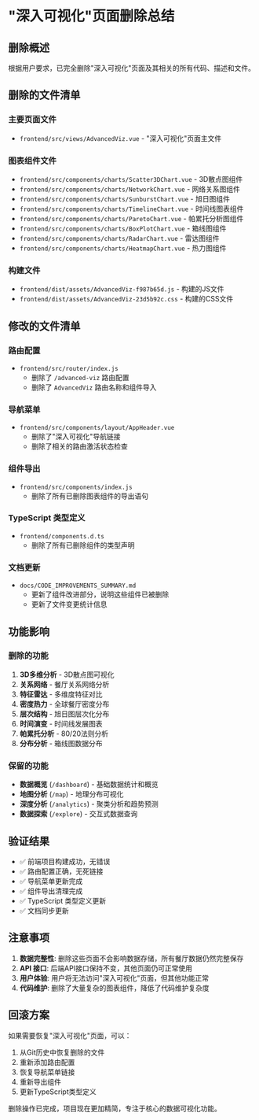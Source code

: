 # "深入可视化"页面删除总结

## 删除概述

根据用户要求，已完全删除"深入可视化"页面及其相关的所有代码、描述和文件。

## 删除的文件清单

### 主要页面文件
- `frontend/src/views/AdvancedViz.vue` - "深入可视化"页面主文件

### 图表组件文件
- `frontend/src/components/charts/Scatter3DChart.vue` - 3D散点图组件
- `frontend/src/components/charts/NetworkChart.vue` - 网络关系图组件
- `frontend/src/components/charts/SunburstChart.vue` - 旭日图组件
- `frontend/src/components/charts/TimelineChart.vue` - 时间线图表组件
- `frontend/src/components/charts/ParetoChart.vue` - 帕累托分析图组件
- `frontend/src/components/charts/BoxPlotChart.vue` - 箱线图组件
- `frontend/src/components/charts/RadarChart.vue` - 雷达图组件
- `frontend/src/components/charts/HeatmapChart.vue` - 热力图组件

### 构建文件
- `frontend/dist/assets/AdvancedViz-f987b65d.js` - 构建的JS文件
- `frontend/dist/assets/AdvancedViz-23d5b92c.css` - 构建的CSS文件

## 修改的文件清单

### 路由配置
- `frontend/src/router/index.js`
  - 删除了 `/advanced-viz` 路由配置
  - 删除了 `AdvancedViz` 路由名称和组件导入

### 导航菜单
- `frontend/src/components/layout/AppHeader.vue`
  - 删除了"深入可视化"导航链接
  - 删除了相关的路由激活状态检查

### 组件导出
- `frontend/src/components/index.js`
  - 删除了所有已删除图表组件的导出语句

### TypeScript 类型定义
- `frontend/components.d.ts`
  - 删除了所有已删除组件的类型声明

### 文档更新
- `docs/CODE_IMPROVEMENTS_SUMMARY.md`
  - 更新了组件改进部分，说明这些组件已被删除
  - 更新了文件变更统计信息

## 功能影响

### 删除的功能
1. **3D多维分析** - 3D散点图可视化
2. **关系网络** - 餐厅关系网络分析
3. **特征雷达** - 多维度特征对比
4. **密度热力** - 全球餐厅密度分布
5. **层次结构** - 旭日图层次化分布
6. **时间演变** - 时间线发展图表
7. **帕累托分析** - 80/20法则分析
8. **分布分析** - 箱线图数据分布

### 保留的功能
- **数据概览** (`/dashboard`) - 基础数据统计和概览
- **地图分析** (`/map`) - 地理分布可视化
- **深度分析** (`/analytics`) - 聚类分析和趋势预测
- **数据探索** (`/explore`) - 交互式数据查询

## 验证结果

- ✅ 前端项目构建成功，无错误
- ✅ 路由配置正确，无死链接
- ✅ 导航菜单更新完成
- ✅ 组件导出清理完成
- ✅ TypeScript 类型定义更新
- ✅ 文档同步更新

## 注意事项

1. **数据完整性**: 删除这些页面不会影响数据存储，所有餐厅数据仍然完整保存
2. **API 接口**: 后端API接口保持不变，其他页面仍可正常使用
3. **用户体验**: 用户将无法访问"深入可视化"页面，但其他功能正常
4. **代码维护**: 删除了大量复杂的图表组件，降低了代码维护复杂度

## 回滚方案

如果需要恢复"深入可视化"页面，可以：
1. 从Git历史中恢复删除的文件
2. 重新添加路由配置
3. 恢复导航菜单链接
4. 重新导出组件
5. 更新TypeScript类型定义

删除操作已完成，项目现在更加精简，专注于核心的数据可视化功能。 